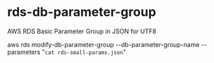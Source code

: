 rds-db-parameter-group
======================

AWS RDS Basic Parameter Group in JSON for UTF8

aws rds modify-db-parameter-group --db-parameter-group-name <goup-name> --parameters "`cat rds-small-params.json`"
